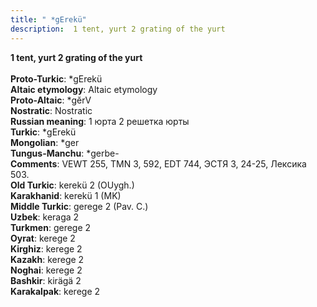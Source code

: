```yaml
---
title: " *gErekü"
description:  1 tent, yurt 2 grating of the yurt
---
```

<p data-pagefind-weight="0.5">
<strong> 1 tent, yurt 2 grating of the yurt</strong><br><br>
<strong>Proto-Turkic</strong>:  *gErekü<br>
<strong>Altaic etymology</strong>:  Altaic etymology<br>
<strong> Proto-Altaic</strong>:  *gĕrV<br>
<strong>Nostratic</strong>:  Nostratic<br>
<strong>Russian meaning</strong>:  1 юрта 2 решетка юрты<br>
<strong>Turkic</strong>:  *gErekü<br>
<strong>Mongolian</strong>:  *ger<br>
<strong>Tungus-Manchu</strong>:  *gerbe-<br>
<strong>Comments</strong>:  VEWT 255, TMN 3, 592, EDT 744, ЭСТЯ 3, 24-25, Лексика 503.<br>
<strong>Old Turkic</strong>:  kerekü 2 (OUygh.)<br>
<strong>Karakhanid</strong>:  kerekü 1 (MK)<br>
<strong>Middle Turkic</strong>:  gerege 2 (Pav. C.)<br>
<strong>Uzbek</strong>:  keraga 2<br>
<strong>Turkmen</strong>:  gerege 2<br>
<strong>Oyrat</strong>:  kerege 2<br>
<strong>Kirghiz</strong>:  kerege 2<br>
<strong>Kazakh</strong>:  kerege 2<br>
<strong>Noghai</strong>:  kerege 2<br>
<strong>Bashkir</strong>:  kirägä 2<br>
<strong>Karakalpak</strong>:  kerege 2<br>

</p>
